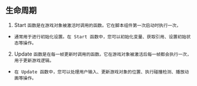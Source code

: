 ## 生命周期
1. Start `函数是在游戏对象被激活时调用的函数。它在脚本组件第一次启动时执行一次，`
* `通常用于进行初始化设置。在 Start 函数中，您可以初始化变量、获取引用、设置初始状态等操作。`
2. Update `函数是在每一帧更新时调用的函数。它在游戏对象被激活后每一帧都会执行一次，用于更新游戏逻辑。`
* `在 Update 函数中，您可以处理用户输入、更新游戏对象的位置、执行碰撞检测、播放动画等操作。`




